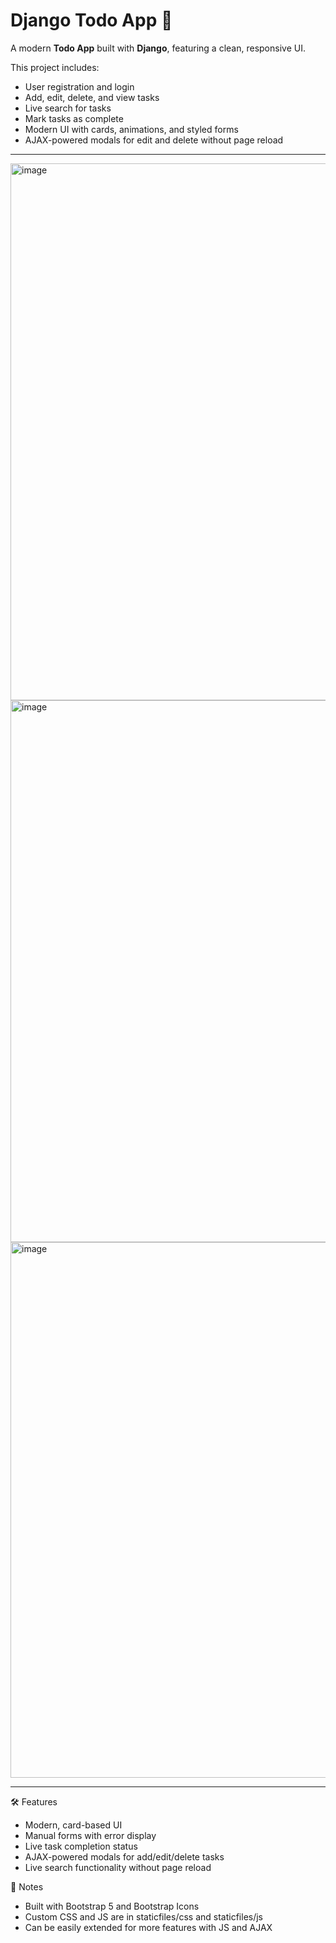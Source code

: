 # Django Todo App 📝

A modern **Todo App** built with **Django**, featuring a clean, responsive UI.

This project includes:

- User registration and login
- Add, edit, delete, and view tasks
- Live search for tasks
- Mark tasks as complete
- Modern UI with cards, animations, and styled forms
- AJAX-powered modals for edit and delete without page reload

---

<img width="1919" height="859" alt="image" src="https://github.com/user-attachments/assets/60b1e6d1-c0e0-4257-8562-4ba7801a59de" />
<img width="1896" height="867" alt="image" src="https://github.com/user-attachments/assets/68ba760e-6efb-4f76-9675-ca9d4080d8dc" />
<img width="1914" height="857" alt="image" src="https://github.com/user-attachments/assets/62770615-756d-4bf8-8258-ad557a78ed8a" />

 ---

🛠 Features
- Modern, card-based UI
- Manual forms with error display
- Live task completion status
- AJAX-powered modals for add/edit/delete tasks
- Live search functionality without page reload

📝 Notes
- Built with Bootstrap 5 and Bootstrap Icons
- Custom CSS and JS are in staticfiles/css and staticfiles/js
- Can be easily extended for more features with JS and AJAX
